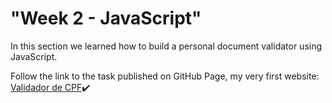 # "Week 2 - JavaScript"

In this section we learned how to build a personal document validator using JavaScript.

Follow the link to the task published on GitHub Page, my very first website: <a href = 'https://alteregocamila.github.io/hiring_coders_vtex/Desafio_JavaScript_basic_Validador_de_CPF/'>Validador de CPF</a>✔️

